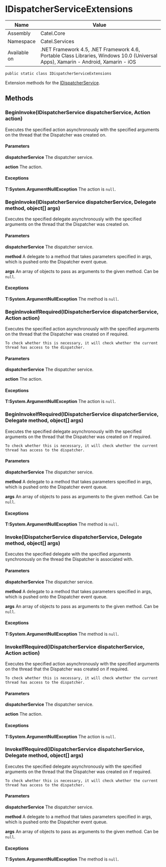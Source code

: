 

# IDispatcherServiceExtensions

Name|Value
---|---
Assembly|Catel.Core
Namespace|Catel.Services
Available on|.NET Framework 4.5, .NET Framework 4.6, Portable Class Libraries, Windows 10.0 (Universal Apps), Xamarin - Android, Xamarin - iOS

```
public static class IDispatcherServiceExtensions
```

Extension methods for the [IDispatcherService](#).



## Methods

### BeginInvoke(IDispatcherService dispatcherService, Action action)

Executes the specified action asynchronously with the specified arguments on the thread that the Dispatcher was created on.

#### Parameters

**dispatcherService**
The dispatcher service.

**action**
The action.

#### Exceptions

**T:System.ArgumentNullException**
The action is ```null```.



### BeginInvoke(IDispatcherService dispatcherService, Delegate method, object[] args)

Executes the specified delegate asynchronously with the specified arguments on the thread that the Dispatcher was created on.

#### Parameters

**dispatcherService**
The dispatcher service.

**method**
A delegate to a method that takes parameters specified in args, which is pushed onto the Dispatcher event queue.

**args**
An array of objects to pass as arguments to the given method. Can be ```null```.

#### Exceptions

**T:System.ArgumentNullException**
The method is ```null```.



### BeginInvokeIfRequired(IDispatcherService dispatcherService, Action action)

Executes the specified action asynchronously with the specified arguments on the thread that the Dispatcher was created on if required.
    


    To check whether this is necessary, it will check whether the current thread has access to the dispatcher.

#### Parameters

**dispatcherService**
The dispatcher service.

**action**
The action.

#### Exceptions

**T:System.ArgumentNullException**
The action is ```null```.



### BeginInvokeIfRequired(IDispatcherService dispatcherService, Delegate method, object[] args)

Executes the specified delegate asynchronously with the specified arguments on the thread that the Dispatcher was created on if required.
    


    To check whether this is necessary, it will check whether the current thread has access to the dispatcher.

#### Parameters

**dispatcherService**
The dispatcher service.

**method**
A delegate to a method that takes parameters specified in args, which is pushed onto the Dispatcher event queue.

**args**
An array of objects to pass as arguments to the given method. Can be ```null```.

#### Exceptions

**T:System.ArgumentNullException**
The method is ```null```.



### Invoke(IDispatcherService dispatcherService, Delegate method, object[] args)

Executes the specified delegate with the specified arguments synchronously on the thread the Dispatcher is associated with.

#### Parameters

**dispatcherService**
The dispatcher service.

**method**
A delegate to a method that takes parameters specified in args, which is pushed onto the Dispatcher event queue.

**args**
An array of objects to pass as arguments to the given method. Can be ```null```.

#### Exceptions

**T:System.ArgumentNullException**
The method is ```null```.



### InvokeIfRequired(IDispatcherService dispatcherService, Action action)

Executes the specified action asynchronously with the specified arguments on the thread that the Dispatcher was created on if required.
    


    To check whether this is necessary, it will check whether the current thread has access to the dispatcher.

#### Parameters

**dispatcherService**
The dispatcher service.

**action**
The action.

#### Exceptions

**T:System.ArgumentNullException**
The action is ```null```.



### InvokeIfRequired(IDispatcherService dispatcherService, Delegate method, object[] args)

Executes the specified delegate asynchronously with the specified arguments on the thread that the Dispatcher was created on if required.
    


    To check whether this is necessary, it will check whether the current thread has access to the dispatcher.

#### Parameters

**dispatcherService**
The dispatcher service.

**method**
A delegate to a method that takes parameters specified in args, which is pushed onto the Dispatcher event queue.

**args**
An array of objects to pass as arguments to the given method. Can be ```null```.

#### Exceptions

**T:System.ArgumentNullException**
The method is ```null```.



